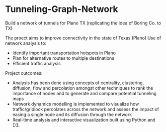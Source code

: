# Tunneling-Graph-Network
Build a network of tunnels for Plano TX (replicating the idea of Boring Co. to TX)

The proect aims to improve connectivity in the state of Texas (Plano) 
Use of network analysis to: 
- Identify important transportation hotspots in Plano 
- Plan for alternative routes to multiple destinations 
- Efficient traffic analysis

Project outcomes: 
- Analysis has been done using concepts of centrality, clustering, diffusion, flow and percolation amongst other techniques to rank the importance of nodes and to generate and compare potential tunneling maps
- Network dynamics modelling is implemented to visualize how traffic/gridlock percolates across the network and assess the impact of easing a single node and its diffusion through the network
- Real-time analysis and interactive visualization built using Python and D3.
